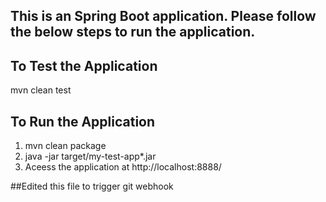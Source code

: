 ## This is an Spring Boot application. Please follow the below steps to run the application.

## To Test the Application
 mvn clean test
 
## To Run the Application 
1. mvn clean package
2. java -jar target/my-test-app*.jar
3. Aceess the application at http://localhost:8888/


##Edited this file to trigger git webhook
